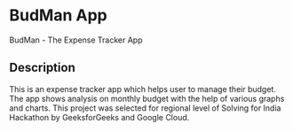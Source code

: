 # BudMan App

BudMan - The Expense Tracker App

## Description
This is an expense tracker app which helps user to manage their budget.
The app shows analysis on monthly budget with the help of various graphs and charts.
This project was selected for regional level of Solving for India Hackathon by GeeksforGeeks and Google Cloud.
